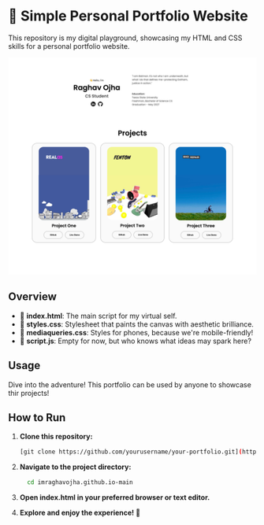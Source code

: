 # 🌟 Simple Personal Portfolio Website

This repository is my digital playground, showcasing my HTML and CSS skills for a personal portfolio website.

![](/assets/website.png)

## Overview

- 📄 **index.html**: The main script for my virtual self.
- 🎨 **styles.css**: Stylesheet that paints the canvas with aesthetic brilliance.
- 📱 **mediaqueries.css**: Styles for phones, because we're mobile-friendly!
- 🧠 **script.js**: Empty for now, but who knows what ideas may spark here?

## Usage

Dive into the adventure! This portfolio can be used by anyone to showcase thir projects!

## How to Run

1. **Clone this repository:**
   ```bash
   [git clone https://github.com/yourusername/your-portfolio.git](https://github.com/imraghavojha/imraghavojha.github.io.git)
2. **Navigate to the project directory:**

    ```bash
      cd imraghavojha.github.io-main

 3. **Open index.html in your preferred browser or text editor.**

 4. **Explore and enjoy the experience! 🚀**

